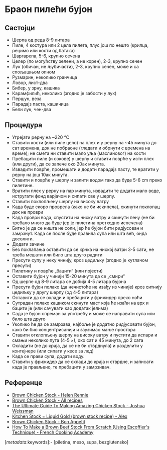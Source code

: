 # Браон пилећи бујон

## Састојци

* Шерпа од реда 8-9 литара
* Пиле, 4 костура или 2 цела пилета, плус још по нешто (крилца, рецимо или кости од батака)
* Шаргарепа, 5-6, крупно сечена
* Целер (по могућству зелени, а не корен), 2-3, крупно сечен
* Лук (обичан, не љубичасти), 2-3, крупно сечен, може и са спољашњом опном
* Рузмарин, неколико гранчица
* Ловор, лист-два
* Бибер, у зрну, кашика
* Карамфилић, неколико (згодно је забости у лук)
* Першун, веза
* Парадајз паста, кашичица
* Бели лук, чен-два

## Процедура

* Угрејати рерну на ~220 °C
* Ставити кости (или пиле цело) на плех и у рерну на ~45 минута до сат времена, док не побраоне (гледати и обрнути с времена на време); не смета ни ставити мало уља (маслиновог) на кости
* Пребацити пиле (и сокове) у шерпу и ставити поврће у исти плех (или други), да се запече око 20ак минута.
* Извадити поврће, промешати и додати парадајз пасту, те вратити у рерну на још 10ак минута.
* Ставити и поврће у шерпу и залити водом тако да буде 5-6 cm преко пилетине.
* Вратити плех у рерну на пар минута, извадити те додати мало воде, истругати фонд варјачом и сипати све у шерпу.
* Ставити поклопљену шерпу на високу ватру
* Када буде скоро проврела (како не би искипела), скинути поклопац док не проври
* Када проври вода, спустити на ниску ватру и скинути пену (не би требало много да буде јер је пилетина претходно испечена)
* Битно је да се ништа не соли, јер ће бујон бити ридјусован и замрзнут. Када се после буде правила супа или шта већ, онда досолити.
* Додати зачине
* Без поклапања оставити да се крчка на ниској ватри 3-5 сати, не треба мешати или било шта друго радити
* Пресути супу у неку чинију, кроз цедиљку (згодно је кутлачом пресути)
* Пилетину и поврће „бацити“ (или појести)
* Оставити бујон у чинији 15-20 минута да се „смири“
* Од шерпе од 8-9 литара се добија 4-5 литара бујона
* Пресути бујон полако (да нечистоће не изађу из чиније) кроз ситнију цедиљку у другу шерпу (од 4-5 литара)
* Оставити да се охлади и пребацити у фрижидер преко ноћи
* Сутрадан полако кашиком скинути маст која ће изаћи на врх и бацити је (или сачувати као додатак јелима)
* Сада је бујон спреман за употребу и може се направити супа или било шта друго
* Уколико ће да се замрзава, најбоље је додатно ридјусовати бујон, како би био концентрисанији и заузимао мање простора
* Ставити отклопљену шерпу на високу ватру и пустити да испари и смањи неколико пута (4-5 ×), око сат и 45 минута, до 2 сата
* Охладити (не до краја, да се не би стврднула) и разделити у контејнере (или сипати у кесе за лед)
* Када се прави супа, додати воду.
* Ставити у фрижидер да се охлади до краја и стврдне, и записати када је прављено, те пребацити у замрзивач.

## Референце

* [Brown Chicken Stock - Helen Rennie](https://youtu.be/TF6Rrd9NmhI)
* [Brown Chicken Stock - All recipes](https://www.allrecipes.com/recipe/77046/brown-chicken-stock/)
* [The Ultimate Guide To Making Amazing Chicken Stock - Joshua Weissman](https://youtu.be/rjDHii3Ngj8)
* [Kitchen Stock = Liquid Gold (brown stock recipe) - Alex](https://youtu.be/zle8SVLc3g0)
* [Brown Chicken Stock - Bon Appetit](https://www.bonappetit.com/recipe/brown-chicken-stock)
* [How To Make a Brown Beef Stock From Scratch (Using Escoffier's Technique) - French Cooking Academy](https://youtu.be/QxvQMHf_SKw)

[_metadata_:keywords]:- [piletina, meso, supa, bezglutensko]
